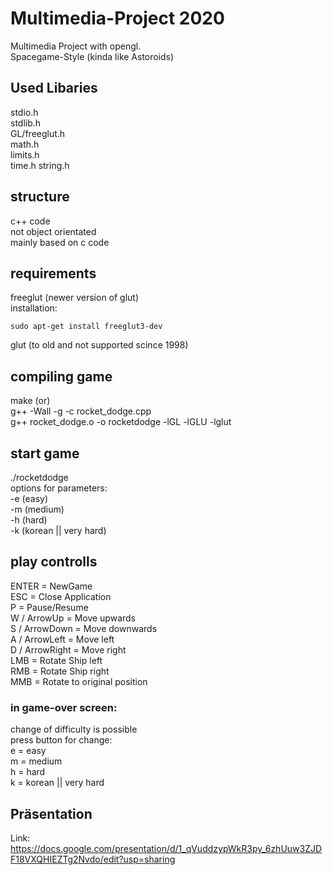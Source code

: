 # Multimedia-Project 2020
Multimedia Project with opengl.  
Spacegame-Style (kinda like Astoroids)  


## Used Libaries  
  stdio.h  
  stdlib.h  
  GL/freeglut.h  
  math.h  
  limits.h  
  time.h
  string.h

 
## structure  
  c++ code  
  not object orientated  
  mainly based on c code  

## requirements  
  freeglut (newer version of glut)  
  installation:  
  ```
  sudo apt-get install freeglut3-dev
  ```
  glut (to old and not supported scince 1998)  

## compiling game  
  make (or)  
  g++ -Wall -g -c rocket_dodge.cpp   
  g++ rocket_dodge.o -o rocketdodge -lGL -lGLU -lglut  

## start game  
  ./rocketdodge  
  options for parameters:  
    -e (easy)  
    -m (medium)  
    -h (hard)  
    -k (korean || very hard)  

## play controlls  
  ENTER = NewGame  
  ESC = Close Application  
  P = Pause/Resume  
  W / ArrowUp = Move upwards  
  S / ArrowDown = Move downwards  
  A / ArrowLeft = Move left  
  D / ArrowRight = Move right  
  LMB = Rotate Ship left  
  RMB = Rotate Ship right  
  MMB = Rotate to original position  

### in game-over screen:  
  change of difficulty is possible  
  press button for change:  
  e = easy  
  m = medium  
  h = hard  
  k = korean || very hard  

## Präsentation
Link: https://docs.google.com/presentation/d/1_qVuddzypWkR3py_6zhUuw3ZJDF18VXQHIEZTg2Nvdo/edit?usp=sharing


